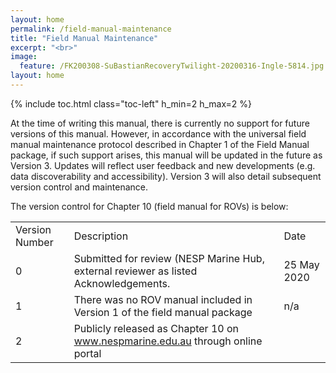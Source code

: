```yaml
---
layout: home
permalink: /field-manual-maintenance
title: "Field Manual Maintenance"
excerpt: "<br>"
image:
  feature: /FK200308-SuBastianRecoveryTwilight-20200316-Ingle-5814.jpg
layout: home
---
```

{% include toc.html class="toc-left" h_min=2 h_max=2 %}

At the time of writing this manual, there is currently no support for future versions of this manual. However, in accordance with the universal field manual maintenance protocol described in Chapter 1 of the Field Manual package, if such support arises, this manual will be updated in the future as Version 3. Updates will reflect user feedback and new developments (e.g. data discoverability and accessibility). Version 3 will also detail subsequent version control and maintenance. 

 The version control for Chapter 10 (field manual for ROVs) is below:


<table>
  <tr>
   <td>Version Number
   </td>
   <td>Description
   </td>
   <td>Date
   </td>
  </tr>
  <tr>
   <td>0
   </td>
   <td>Submitted for review (NESP Marine Hub, external reviewer as listed Acknowledgements.
   </td>
   <td>25 May 2020
   </td>
  </tr>
  <tr>
   <td>1
   </td>
   <td>There was no ROV manual included in Version 1 of the field manual package
   </td>
   <td>n/a
   </td>
  </tr>
  <tr>
   <td>2
   </td>
   <td>Publicly released as Chapter 10 on <a href="http://www.nespmarine.edu.au">www.nespmarine.edu.au</a>  through online portal
   </td>
   <td>
   </td>
  </tr>
</table>